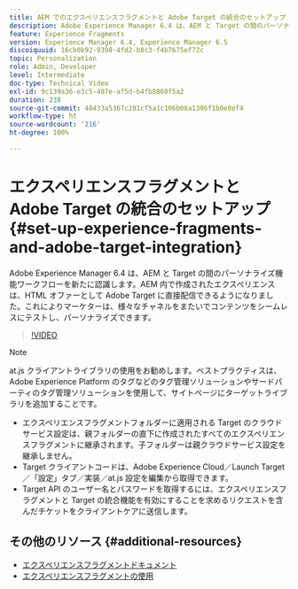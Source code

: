 ```yaml
---
title: AEM でのエクスペリエンスフラグメントと Adobe Target の統合のセットアップ
description: Adobe Experience Manager 6.4 は、AEM と Target の間のパーソナライズ機能ワークフローを新たに認識します。AEM 内で作成されたエクスペリエンスは、HTML オファーとして Adobe Target に直接配信できるようになりました。これによりマーケターは、様々なチャネルをまたいでコンテンツをシームレスにテストし、パーソナライズできます。
feature: Experience Fragments
version: Experience Manager 6.4, Experience Manager 6.5
discoiquuid: 16cb0b92-9398-4fd2-b8c3-f4b7675ef72c
topic: Personalization
role: Admin, Developer
level: Intermediate
doc-type: Technical Video
exl-id: 9c139a36-e3c5-407e-af5d-b4fb8860f5a2
duration: 238
source-git-commit: 48433a5367c281cf5a1c106b08a1306f1b0e8ef4
workflow-type: ht
source-wordcount: '216'
ht-degree: 100%

---
```


# エクスペリエンスフラグメントと Adobe Target の統合のセットアップ{#set-up-experience-fragments-and-adobe-target-integration}

Adobe Experience Manager 6.4 は、AEM と Target の間のパーソナライズ機能ワークフローを新たに認識します。AEM 内で作成されたエクスペリエンスは、HTML オファーとして Adobe Target に直接配信できるようになりました。これによりマーケターは、様々なチャネルをまたいでコンテンツをシームレスにテストし、パーソナライズできます。

>[!VIDEO](https://video.tv.adobe.com/v/328891?quality=12&learn=on&captions=jpn)

>[!NOTE]
>
>at.js クライアントライブラリの使用をお勧めします。ベストプラクティスは、Adobe Experience Platform のタグなどのタグ管理ソリューションやサードパーティのタグ管理ソリューションを使用して、サイトページにターゲットライブラリを追加することです。

* エクスペリエンスフラグメントフォルダーに適用される Target のクラウドサービス設定は、親フォルダーの直下に作成されたすべてのエクスペリエンスフラグメントに継承されます。子フォルダーは親クラウドサービス設定を継承しません。
* Target クライアントコードは、Adobe Experience Cloud／Launch Target／「設定」タブ／実装／at.js 設定を編集から取得できます。
* Target API のユーザー名とパスワードを取得するには、エクスペリエンスフラグメントと Target の統合機能を有効にすることを求めるリクエストを含んだチケットをクライアントケアに送信します。

## その他のリソース {#additional-resources}

* [エクスペリエンスフラグメントドキュメント](https://helpx.adobe.com/jp/experience-manager/6-5/sites/authoring/using/experience-fragments.html)
* [エクスペリエンスフラグメントの使用](/help/sites/experience-fragments/experience-fragments-feature-video-use.md)
